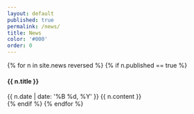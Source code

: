 ```yaml
---
layout: default
published: true
permalink: /news/
title: News
color: '#000'
order: 0
---
```



<!-- don't write anything below here -->

{% for n in site.news reversed %}
  {% if n.published == true  %}
<article>
  <h4> {{ n.title }} </h4>
  <date>{{ n.date | date: '%B %d, %Y' }}</date>
  {{ n.content }}
</article>
  {% endif %}
{% endfor %}
